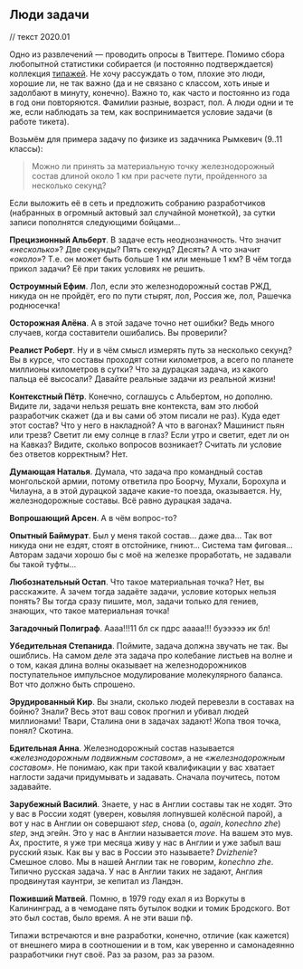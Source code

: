 ## Люди задачи

// текст 2020.01

Одно из развлечений — проводить опросы в Твиттере. Помимо сбора любопытной статистики собирается (и постоянно подтверждается) коллекция [типажей](https://ru.wiktionary.org/wiki/%D1%82%D0%B8%D0%BF%D0%B0%D0%B6). Не хочу рассуждать о том, плохие это люди, хорошие ли, не так важно (да и не связано с классом, хоть иные и задолбают в минуту, конечно). Важно то, как часто и постоянно из года в год они повторяются. Фамилии разные, возраст, пол. А люди одни и те же, если наблюдать за тем, как воспринимается условие задачи (в работе тикета).

Возьмём для примера задачу по физике из задачника Рымкевич (9..11 классы):
> Можно ли принять за материальную точку железнодорожный состав длиной около 1 км при расчете пути, пройденного за несколько секунд?

Если выложить её в сеть и предложить собранию разработчиков (набранных в огромный актовый зал случайной монеткой), за сутки записи пополнятся следующими бойцами...

**Прецизионный Альберт**. В задаче есть неоднозначность. Что значит *«несколько»*? Две секунды? Пять секунд? Десять? А что значит *«около»*? Т.е. он может быть больше 1 км или меньше 1 км? В чём тогда прикол задачи? Её при таких условиях не решить.

**Остроумный Ефим**. Лол, если это железнодорожный состав РЖД, никуда он не пройдёт, его по пути стырят, лол, Россия же, лол, Рашечка роднюсечка!

**Осторожная Алёна**. А в этой задаче точно нет ошибки? Ведь много случаев, когда составители ошибались. Вы проверили?

**Реалист Роберт**. Ну и в чём смысл измерять путь за несколько секунд? Вы в курсе, что составы проходят сотни километров, а всего по планете миллионы километров в сутки? Что за дурацкая задача, из какого пальца её высосали? Давайте реальные задачи из реальной жизни!

**Контекстный Пётр**. Конечно, соглашусь с Альбертом, но дополню. Видите ли, задачи нельзя решать вне контекста, вам это любой разработчик скажет (да и вы сами об этом писали не раз). Куда едет этот состав? Что у него в накладной? А что в вагонах? Машинист пьян или трезв? Светит ли ему солнце в глаз? Если утро и светит, едет ли он на Кавказ? Видите, сколько вопросов возникает? Считать ли условие без ответов корректным? Нет.

**Думающая Наталья**. Думала, что задача про командный состав монгольской армии, потому ответила про Боорчу, Мухали, Борохула и Чилауна, а в этой дурацкой задаче какие-то поезда, оказывается. Ну, железнодорожные составы. Всё равно дурацкая задача.

**Вопрошающий Арсен**. А в чём вопрос-то?

**Опытный Баймурат**. Был у меня такой состав... даже два... Так вот никуда они не ездят, стоят в отстойнике, гниют... Система там фиговая... Авторам задачи хорошо бы с моё на железке проработать, не задавали бы такой туфты...

**Любознательный Остап**. Что такое материальная точка? Нет, вы расскажите. А зачем тогда задаёте задачи, условие которых нельзя понять? Вы тогда сразу пишите, мол, задачи только для гениев, знающих, что такое материальная точка!

**Загадочный Полиграф**. Аааа!!!11 бл ск пдрс ааааа!!! буэээээ ик бл!

**Убедительная Степанида**. Поймите, задача должна звучать не так. Вы ошиблись. На самом деле эта задача про колебание листьев на волне и о том, какая длина волны оказывает на железнодорожников поступательное импульсное модулирование молекулярного баланса. Вот что должно быть спрошено.

**Эрудированный Кир**. Вы знали, сколько людей перевезли в составах на бойню? Знали? Весь этот ваш совок прогнил и убивал людей миллионами! Твари, Сталина они в задачах задают! Жопа твоя точка, понял? Скотина.

**Бдительная Анна**. Железнодорожный состав называется *«железнодорожным подвижным составом»*, а не *«железнодорожным составом»*. Не понимаю, как при такой квалификации у вас хватает наглости задачи придумывать и задавать. Сначала поучитесь, потом задавайте.

**Зарубежный Василий**. Знаете, у нас в Англии составы так не ходят. Это у вас в России ходят (уверен, ковыляя лопнувшей колёсной парой), а вот у нас в Англии он совершают *step*, снова (о, *again*, *konechno zhe*) *step*, энд эгейн. Это у нас в Англии называется *move*. На вашем это мув. Ах, простите, я уже три месяца живу у нас в Англии и уже забыл ваш русский язык. Как вы у вас в России это называете? *Dvizhenie*? Смешное слово. Мы в нашей Англии так не говорим, *konechno zhe*. Типично русская задача. У нас в Англии таких не задают, Англия продвинутая каунтри, зе кепитал из Ландэн.

**Поживший Матвей**. Помню, в 1979 году ехал я из Воркуты в Калининград, а в чемодане пять бутылок водки и томик Бродского. Вот это был состав, было время. А не эти ваши пф.

Типажи встречаются и вне разработки, конечно, отличие (как кажется) от внешнего мира в соотношении и в том, как уверенно и самонадеянно разработчики гнут своё. Раз за разом, раз за разом.
